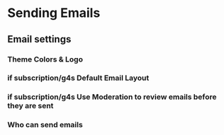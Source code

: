 # Sending Emails

## Email settings

### Theme Colors & Logo
<div id="gv-theme-colors"></div>

### if subscription/g4s Default Email Layout
<div id="gv-default-email-layout"></div>

### if subscription/g4s Use Moderation to review emails before they are sent
<div id="gv-use-moderation"></div>

### Who can send emails
<div id="gv-who-can-send-emails"></div>
